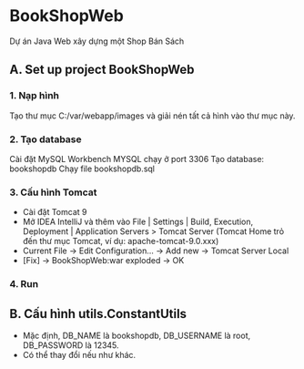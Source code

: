 # BookShopWeb
Dự án Java Web xây dựng một Shop Bán Sách

## A. Set up project BookShopWeb

### 1. Nạp hình
Tạo thư mục C:/var/webapp/images và giải nén tất cả hình vào thư mục này.

### 2. Tạo database
Cài đặt MySQL Workbench
MYSQL chạy ở port 3306
Tạo database: bookshopdb
Chạy file bookshopdb.sql

### 3. Cấu hình Tomcat
* Cài đặt Tomcat 9
* Mở IDEA IntelliJ và thêm vào File | Settings | Build, Execution, Deployment | Application Servers > Tomcat Server (Tomcat Home trỏ đến thư mục Tomcat, ví dụ: apache-tomcat-9.0.xxx)
* Current File -> Edit Configuration... -> Add new -> Tomcat Server Local
* [Fix] -> BookShopWeb:war exploded -> OK

### 4. Run

## B. Cấu hình utils.ConstantUtils
* Mặc định, DB_NAME là bookshopdb, DB_USERNAME là root, DB_PASSWORD là 12345.
* Có thể thay đổi nếu như khác.
